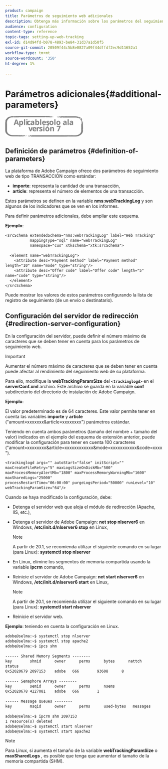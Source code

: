 ```yaml
---
product: campaign
title: Parámetros de seguimiento web adicionales
description: Obtenga más información sobre los parámetros del seguimiento web
audience: configuration
content-type: reference
topic-tags: setting-up-web-tracking
exl-id: d14d94fd-b078-4893-be84-31d37a1d50f5
source-git-commit: 20509f44c5b8e0827a09f44dffdf2ec9d11652a1
workflow-type: tm+mt
source-wordcount: '350'
ht-degree: 1%

---
```


# Parámetros adicionales{#additional-parameters}

![](../../assets/v7-only.svg)

## Definición de parámetros {#definition-of-parameters}

La plataforma de Adobe Campaign ofrece dos parámetros de seguimiento web de tipo TRANSACCIÓN como estándar:

* **importe**: representa la cantidad de una transacción,
* **article**: representa el número de elementos de una transacción.

Estos parámetros se definen en la variable **nms:webTrackingLog** y son algunos de los indicadores que se ven en los informes.

Para definir parámetros adicionales, debe ampliar este esquema.

**Ejemplo**:

```
<srcSchema extendedSchema="nms:webTrackingLog" label="Web Tracking"
           mappingType="sql" name="webTrackingLog" 
           namespace="cus" xtkschema="xtk:srcSchema">

  <element name="webTrackingLog">
    <attribute desc="Payment method" label="Payment method" length="10" name="mode" type="string"/>
    <attribute desc="Offer code" label="Offer code" length="5" name="code" type="string"/>
  </element>
</srcSchema>
```

Puede mostrar los valores de estos parámetros configurando la lista de registro de seguimiento (de un envío o destinatario).

## Configuración del servidor de redirección {#redirection-server-configuration}

En la configuración del servidor, puede definir el número máximo de caracteres que se deben tener en cuenta para los parámetros de seguimiento web.

>[!IMPORTANT]
>
>Aumentar el número máximo de caracteres que se deben tener en cuenta puede afectar al rendimiento del seguimiento web de su plataforma.

Para ello, modifique la **webTrackingParamSize** del **`<trackinglogd>`** en el **serverConf.xml** archivo. Este archivo se guarda en la variable **conf** subdirectorio del directorio de instalación de Adobe Campaign.

**Ejemplo**:

El valor predeterminado es de 64 caracteres. Este valor permite tener en cuenta las variables **importe** y **article** (&quot;amount=xxxxxxx&amp;article=xxxxxxxx&quot;) parámetros estándar.

Teniendo en cuenta ambos parámetros (tamaño del nombre + tamaño del valor) indicados en el ejemplo del esquema de extensión anterior, puede modificar la configuración para tener en cuenta 100 caracteres (&quot;amount=xxxxxxxx&amp;article=xxxxxxxxxxxx&amp;mode=xxxxxxxxxxx&amp;code=xxxx&quot;).

```
<trackinglogd args="" autoStart="false" initScript="" maxCreateFileRetry="5" maxLogsSizeOnDiskMb="500"
maxProcessMemoryAlertMb="1800" maxProcessMemoryWarningMb="1600" maxSharedLogs="25000"
processRestartTime="06:00:00" purgeLogsPeriod="50000" runLevel="10"
webTrackingParamSize="64"/>
```

Cuando se haya modificado la configuración, debe:

* Detenga el servidor web que aloja el módulo de redirección (Apache, IIS, etc.),
* Detenga el servidor de Adobe Campaign: **net stop nlserver6** en Windows, **/etc/init.d/nlserver6 stop** en Linux,

   >[!NOTE]
   >
   >A partir de 20.1, se recomienda utilizar el siguiente comando en su lugar (para Linux): **systemctl stop nlserver**

* En Linux, elimine los segmentos de memoria compartida usando la variable **ipcrm** comando,
* Reinicie el servidor de Adobe Campaign: **net start nlserver6** en Windows, **/etc/init.d/nlserver6 start** en Linux,

   >[!NOTE]
   >
   >A partir de 20.1, se recomienda utilizar el siguiente comando en su lugar (para Linux): **systemctl start nlserver**

* Reinicie el servidor web.

**Ejemplo**: teniendo en cuenta la configuración en Linux.

```
adobe@selma:~$ systemctl stop nlserver
adobe@selma:~$ systemctl stop apache2
adobe@selma:~$ ipcs shm

------ Shared Memory Segments --------
key        shmid      owner      perms      bytes      nattch     status      
0x52020679 2097153    adobe   666        93608      8                       

------ Semaphore Arrays --------
key        semid      owner      perms      nsems     
0x52020678 4227081    adobe   666        1         

------ Message Queues --------
key        msqid      owner      perms      used-bytes   messages    

adobe@selma:~$ ipcrm shm 2097153                             
1 resource(s) deleted
adobe@selma:~$ systemctl start nlserver
adobe@selma:~$ systemctl start apache2
```

>[!NOTE]
>
>Para Linux, si aumenta el tamaño de la variable **webTrackingParamSize** o **maxSharedLogs** , es posible que tenga que aumentar el tamaño de la memoria compartida (SHM).
